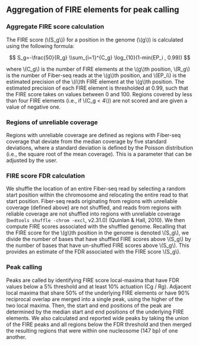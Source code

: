 ## Aggregation of FIRE elements for peak calling

### Aggregate FIRE score calculation

The FIRE score (\\(S_g\\)) for a position in the genome (\\(g\\)) is calculated using the following formula:

$$ S_g=-\frac{50}{R_g} \\sum_{i=1}^{C_g} \log_{10}(1-min(EP_i , 0.99)) $$

where \\(C_g\\) is the number of FIRE elements at the \\(g\\)th position, \\(R_g\\) is the number of Fiber-seq reads at the \\(g\\)th position, and \\(EP_i\\) is the estimated precision of the \\(i\\)th FIRE element at the \\(g\\)th position. The estimated precision of each FIRE element is thresholded at 0.99, such that the FIRE score takes on values between 0 and 100. Regions covered by less than four FIRE elements (i.e., if \\(C_g < 4\\))  are not scored and are given a value of negative one. 

### Regions of unreliable coverage
Regions with unreliable coverage are defined as regions with Fiber-seq coverage that deviate from the median coverage by five standard deviations, where a standard deviation is defined by the Poisson distribution (i.e., the square root of the mean coverage). This is a parameter that can be adjusted by the user.

### FIRE score FDR calculation
We shuffle the location of an entire Fiber-seq read by selecting a random start position within the chromosome and relocating the entire read to that start position. Fiber-seq reads originating from regions with unreliable coverage (defined above) are not shuffled, and reads from regions with reliable coverage are not shuffled into regions with unreliable coverage (`bedtools shuffle -chrom -excl`, v2.31.0) (Quinlan & Hall, 2010). We then compute FIRE scores associated with the shuffled genome. Recalling that the FIRE score for the \\(g\\)th position in the genome is denoted \\(S_g\\), we divide the number of bases that have shuffled FIRE scores above \\(S_g\\) by the number of bases that have un-shuffled FIRE scores above \\(S_g\\). This provides an estimate of the FDR associated with the FIRE score \\(S_g\\).

### Peak calling
Peaks are called by identifying FIRE score local-maxima that have FDR values below a 5% threshold and at least 10% actuation (Cg / Rg). Adjacent local maxima that share 50% of the underlying FIRE elements or have 90% reciprocal overlap are merged into a single peak, using the higher of the two local maxima. Then, the start and end positions of the peak are determined by the median start and end positions of the underlying FIRE elements. We also calculated and reported wide peaks by taking the union of the FIRE peaks and all regions below the FDR threshold and then merged the resulting regions that were within one nucleosome (147 bp) of one another.

